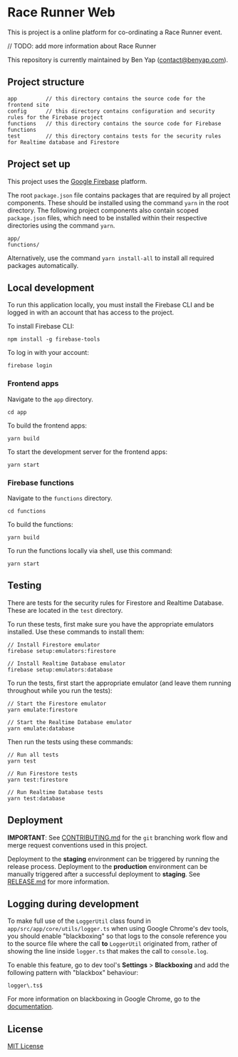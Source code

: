 # Race Runner Web

This is project is a online platform for co-ordinating a Race Runner event.

// TODO: add more information about Race Runner

This repository is currently maintained by Ben Yap (contact@benyap.com).

## Project structure

```
app         // this directory contains the source code for the frontend site
config      // this directory contains configuration and security rules for the Firebase project
functions   // this directory contains the source code for Firebase functions
test        // this directory contains tests for the security rules for Realtime database and Firestore
```

## Project set up

This project uses the [Google Firebase](https://firebase.google.com/) platform.

The root `package.json` file contains packages that are required by all project components.
These should be installed using the command `yarn` in the root directory. The following project
components also contain scoped `package.json` files, which need to be installed within their
respective directories using the command `yarn`.

```
app/
functions/
```

Alternatively, use the command `yarn install-all` to install all required packages automatically.

## Local development

To run this application locally, you must install the Firebase CLI and be logged in with an account that has access to the project.

To install Firebase CLI:

```
npm install -g firebase-tools
```

To log in with your account:

```
firebase login
```

### Frontend apps

Navigate to the `app` directory.

```
cd app
```

To build the frontend apps:

```
yarn build
```

To start the development server for the frontend apps:

```
yarn start
```

### Firebase functions

Navigate to the `functions` directory.

```
cd functions
```

To build the functions:

```
yarn build
```

To run the functions locally via shell, use this command:

```
yarn start
```

## Testing

There are tests for the security rules for Firestore and Realtime Database.
These are located in the `test` directory.

To run these tests, first make sure you have the appropriate emulators installed.
Use these commands to install them:

```
// Install Firestore emulator
firebase setup:emulators:firestore

// Install Realtime Database emulator
firebase setup:emulators:database
```

To run the tests, first start the appropriate emulator
(and leave them running throughout while you run the tests):

```
// Start the Firestore emulator
yarn emulate:firestore

// Start the Realtime Database emulator
yarn emulate:database
```

Then run the tests using these commands:

```
// Run all tests
yarn test

// Run Firestore tests
yarn test:firestore

// Run Realtime Database tests
yarn test:database
```

## Deployment

**IMPORTANT**: See [CONTRIBUTING.md](CONTRIBUTING.md) for the `git` branching work flow and
merge request conventions used in this project.

Deployment to the **staging** environment can be triggered by running the release process.
Deployment to the **production** environment can be manually triggered after a successful
deployment to **staging**. See [RELEASE.md](RELEASE.md) for more information.

## Logging during development

To make full use of the `LoggerUtil` class found in `app/src/app/core/utils/logger.ts`
when using Google Chrome's dev tools, you should enable "blackboxing" so that logs
to the console reference you to the source file where the call **to** `LoggerUtil`
originated from, rather of showing the line inside `logger.ts` that makes the call
to `console.log`.

To enable this feature, go to dev tool's **Settings** > **Blackboxing** and add the
following pattern with "blackbox" behaviour:

```
logger\.ts$
```

For more information on blackboxing in Google Chrome, go to the
[documentation](https://developer.chrome.com/devtools/docs/blackboxing).

## License

[MIT License](LICENSE)
